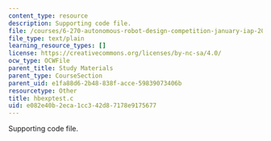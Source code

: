 ```yaml
---
content_type: resource
description: Supporting code file.
file: /courses/6-270-autonomous-robot-design-competition-january-iap-2005/e082e40b2eca1cc342d87178e9175677_hbexptest.c
file_type: text/plain
learning_resource_types: []
license: https://creativecommons.org/licenses/by-nc-sa/4.0/
ocw_type: OCWFile
parent_title: Study Materials
parent_type: CourseSection
parent_uid: e1fa88d6-2b48-838f-acce-59839073406b
resourcetype: Other
title: hbexptest.c
uid: e082e40b-2eca-1cc3-42d8-7178e9175677
---
```

Supporting code file.